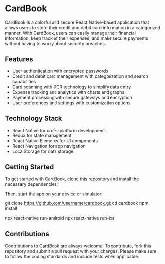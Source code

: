 # CardBook

CardBook is a colorful and secure React Native-based application that allows users to store their credit and debit card information in a categorized manner. With CardBook, users can easily manage their financial information, keep track of their expenses, and make secure payments without having to worry about security breaches.

## Features

- User authentication with encrypted passwords
- Credit and debit card management with categorization and search capabilities
- Card scanning with OCR technology to simplify data entry
- Expense tracking and analytics with charts and graphs
- Payment processing with secure gateways and encryption
- User preferences and settings with customization options

## Technology Stack

- React Native for cross-platform development
- Redux for state management
- React Native Elements for UI components
- React Navigation for app navigation
- LocalStorage for data storage

## Getting Started

To get started with CardBook, clone this repository and install the necessary dependencies:


Then, start the app on your device or simulator:

git clone https://github.com/username/cardbook.git
cd cardbook
npm install

npx react-native run-android
npx react-native run-ios


## Contributions

Contributions to CardBook are always welcome! To contribute, fork this repository and submit a pull request with your changes. Please make sure to follow the coding standards and include tests when applicable.
